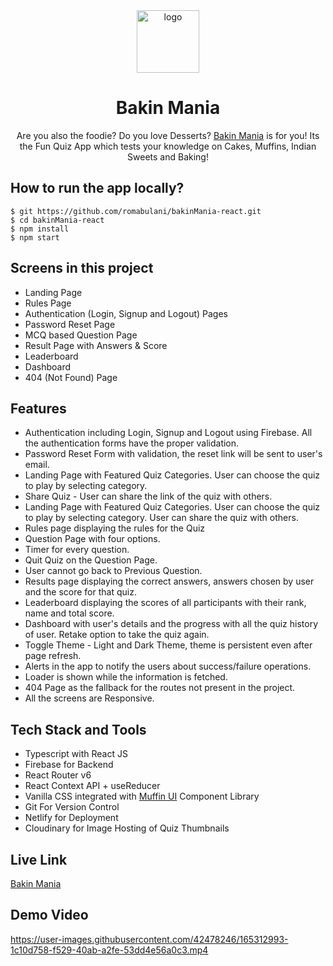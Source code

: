 <div align="center">
  <img src="https://res.cloudinary.com/dtrjdcrme/image/upload/v1649999358/quiz/logo_an0oti.webp" height="100" width="100" alt="logo"/>
  <h1>Bakin Mania</h1>
    <p>Are you also the foodie? Do you love Desserts? <a href="https://bakin-mania.netlify.app/">Bakin Mania</a> is for you! Its the Fun Quiz App which tests your knowledge on Cakes, Muffins, Indian Sweets and Baking!</p>
 </div>

## How to run the app locally?

```
$ git https://github.com/romabulani/bakinMania-react.git
$ cd bakinMania-react
$ npm install
$ npm start
```

## Screens in this project

- Landing Page
- Rules Page
- Authentication (Login, Signup and Logout) Pages
- Password Reset Page
- MCQ based Question Page
- Result Page with Answers & Score
- Leaderboard
- Dashboard
- 404 (Not Found) Page

## Features

- Authentication including Login, Signup and Logout using Firebase. All the authentication forms have the proper validation.
- Password Reset Form with validation, the reset link will be sent to user's email.
- Landing Page with Featured Quiz Categories. User can choose the quiz to play by selecting category.
- Share Quiz - User can share the link of the quiz with others.
- Landing Page with Featured Quiz Categories. User can choose the quiz to play by selecting category. User can share the quiz with others.
- Rules page displaying the rules for the Quiz
- Question Page with four options.
- Timer for every question.
- Quit Quiz on the Question Page.
- User cannot go back to Previous Question.
- Results page displaying the correct answers, answers chosen by user and the score for that quiz.
- Leaderboard displaying the scores of all participants with their rank, name and total score.
- Dashboard with user's details and the progress with all the quiz history of user. Retake option to take the quiz again.
- Toggle Theme - Light and Dark Theme, theme is persistent even after page refresh.
- Alerts in the app to notify the users about success/failure operations.
- Loader is shown while the information is fetched.
- 404 Page as the fallback for the routes not present in the project.
- All the screens are Responsive.

## Tech Stack and Tools

- Typescript with React JS
- Firebase for Backend
- React Router v6
- React Context API + useReducer
- Vanilla CSS integrated with [Muffin UI](https://muffinui.netlify.app/) Component Library
- Git For Version Control
- Netlify for Deployment
- Cloudinary for Image Hosting of Quiz Thumbnails

## Live Link

[Bakin Mania](https://bakin-mania.netlify.app/)

## Demo Video

https://user-images.githubusercontent.com/42478246/165312993-1c10d758-f529-40ab-a2fe-53dd4e56a0c3.mp4
